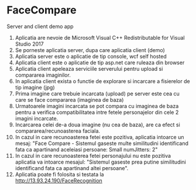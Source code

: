 # FaceCompare
Server and client demo app
1. Aplicatia are nevoie de Microsoft Visual C++ Redistributable for Visual Studio 2017
2. Se porneste aplicatia server, dupa care aplicatia client (demo)
3. Aplicatia server este o aplicatie de tip console, wcf self hosted
4. Aplicatia client este o aplicatie de tip asp.net care ruleaza din browser
5. Aplicatia client apeleaza serviciile serverului pentru upload si compararea imaginilor.
6. In aplicatia client exista o functie de explorare si incarcare a fisierelor de tip imagine (jpg)
7. Prima imagine care trebuie incarcata (upload) pe server este cea cu care se face compararea (imaginea de baza)
8. Urmatoarele imagini incarcata se pot compara cu imaginea de baza pentru a verifica compatibilitatea intre fetele personajelor din cele 2 imagini incarcate.
9. Incarcarea celei de-a doua imagine (nu cea de baza), are ca efect si compararea/recunoasterea faciala.
10. In cazul in care recunoasterea fetei este pozitiva, aplicatia intoarce un mesaj:
"Face Compare - Sistemul gaseste multe similitudini identificand fata ca apartinand aceleiasi persoane: Small numJitters: 2"
11. In cazul in care recunoasterea fetei personajului nu este pozitiva aplicatia va intoarce mesajul:
"Sistemul gaseste prea putine similitudini identificand fata ca apartinand altei persoane".
12. Aplicatia poate fi folosita si testata la
http://13.93.24.190/FaceRecognition
